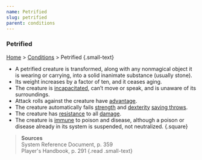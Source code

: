 ```yaml
---
name: Petrified
slug: petrified
parent: conditions
---
```

### Petrified
 [Home](dm-operations-center) > [Conditions](conditions-menu) > Petrified {.small-text}

- A petrified creature is transformed, along with any nonmagical object it is wearing or carrying, into a solid inanimate substance (usually stone).
- Its weight increases by a factor of ten, and it ceases aging.
- The creature is [incapacitated](incapacitated), can’t move or speak, and is unaware of its surroundings.
- Attack rolls against the creature have [advantage](advantage-and-disadvantage).
- The creature automatically fails [strength](strength) and [dexterity](dexterity) [saving throws](saving-throws).
- The creature has [resistance](resistance-and-vulnerability) to all [damage](damage-type).
- The creature is [immune](damage-type) to poison and disease, although a poison or disease already in its system is suspended, not neutralized.
{.square}

> **Sources** <br/>
> System Reference Document, p. 359<br/>
> Player's Handbook, p. 291
{.read .small-text}
